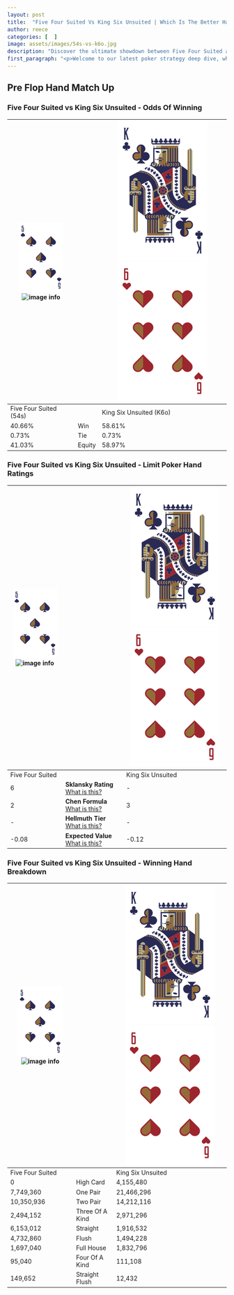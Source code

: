 ```yaml
---
layout: post
title:  "Five Four Suited Vs King Six Unsuited | Which Is The Better Hand In Poker? A Complete Guide"
author: reece
categories: [  ]
image: assets/images/54s-vs-k6o.jpg
description: "Discover the ultimate showdown between Five Four Suited and King Six Unsuited in poker! Uncover the odds, strategies, and scenarios where one hand triumphs over the other. Get ready to up your poker game with this thrilling analysis."
first_paragraph: "<p>Welcome to our latest poker strategy deep dive, where we're pitting two distinct hands against each other in a high-stakes showdown: Five Four Suited vs King Six Unsuited.</p><p>In the dynamic world of poker, every decision counts, and knowing which hand holds the upper hand is key to your success at the table.</p><p>In this article, we'll dissect these two hands, explore the scenarios where one dominates the other, and equip you with the knowledge to make strategic choices that can tip the odds in your favor.</p><p>Get ready to unravel the intriguing dynamics of these poker hands and elevate your game to new heights.</p>"
---
```




[comment]: # (sp0)

## Pre Flop Hand Match Up

<div class="table hand-ratings" markdown="1"> 



### Five Four Suited vs King Six Unsuited - Odds Of Winning


    
| ![image info](assets/images/hand1/5.png) ![image info](assets/images/hand1/4s.png) |  | ![image info](assets/images/hand2/K.png) ![image info](assets/images/hand2/6o.png) |
| -------- | -------- | -------- |
| Five Four Suited (54s) |  | King Six Unsuited (K6o) |
| 40.66% | Win | 58.61% |
| 0.73% | Tie | 0.73% |
| 41.03% | Equity | 58.97% |




[comment]: # (sp1)



### Five Four Suited vs King Six Unsuited - Limit Poker Hand Ratings


    
| ![image info](assets/images/hand1/5.png) ![image info](assets/images/hand1/4s.png) |  | ![image info](assets/images/hand2/K.png) ![image info](assets/images/hand2/6o.png) |
| -------- | -------- | -------- |
| Five Four Suited |  | King Six Unsuited |
| 6 | **Sklansky Rating** [What is this?](/sklansky-rating-explained) | - |
| 2 | **Chen Formula** [What is this?](/chen-formula-explained) | 3 |
| - | **Hellmuth Tier** [What is this?](/Hellmuth-tier-explained) | - |
| -0.08 | **Expected Value** [What is this?](/expected-value-explained) | -0.12 |




[comment]: # (sp2)



### Five Four Suited vs King Six Unsuited - Winning Hand Breakdown


    
| ![image info](assets/images/hand1/5.png) ![image info](assets/images/hand1/4s.png) |  | ![image info](assets/images/hand2/K.png) ![image info](assets/images/hand2/6o.png) |
| -------- | -------- | -------- |
| Five Four Suited |  | King Six Unsuited |
| 0 | High Card | 4,155,480 |
| 7,749,360 | One Pair | 21,466,296 |
| 10,350,936 | Two Pair | 14,212,116 |
| 2,494,152 | Three Of A Kind | 2,971,296 |
| 6,153,012 | Straight | 1,916,532 |
| 4,732,860 | Flush | 1,494,228 |
| 1,697,040 | Full House | 1,832,796 |
| 95,040 | Four Of A Kind | 111,108 |
| 149,652 | Straight Flush | 12,432 |




[comment]: # (sp3)



</div>

[comment]: # (sp4)



[comment]: # (sp5)

